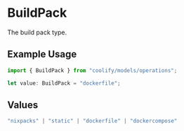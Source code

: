 # BuildPack

The build pack type.

## Example Usage

```typescript
import { BuildPack } from "coolify/models/operations";

let value: BuildPack = "dockerfile";
```

## Values

```typescript
"nixpacks" | "static" | "dockerfile" | "dockercompose"
```